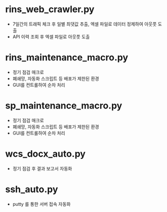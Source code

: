 # rins_web_crawler.py
- 7일간의 트래픽 체크 후 일별 최댓값 추출, 엑셀 파일로 데이터 정제하여 아웃풋 도출
- API 이력 조회 후 엑셀 파일로 아웃풋 도출

# rins_maintenance_macro.py
- 정기 점검 매크로
- 폐쇄망, 자동화 스크립트 등 배포가 제한된 환경
- GUI를 컨트롤하여 순차 처리

# sp_maintenance_macro.py
- 정기 점검 매크로
- 폐쇄망, 자동화 스크립트 등 배포가 제한된 환경
- GUI를 컨트롤하여 순차 처리

# wcs_docx_auto.py
- 정기 점검 후 결과 보고서 자동화

# ssh_auto.py
- putty 를 통한 서버 접속 자동화
